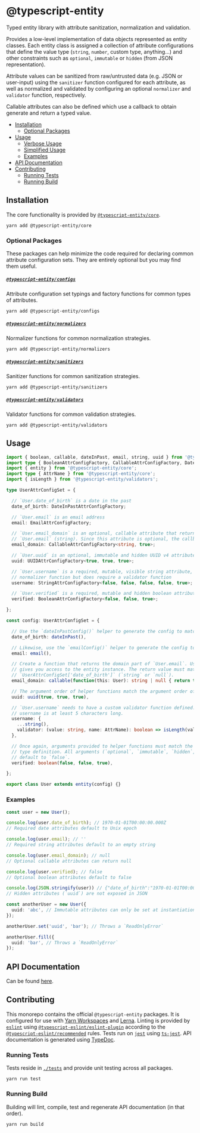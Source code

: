 # @typescript-entity

Typed entity library with attribute sanitization, normalization and validation.

Provides a low-level implementation of data objects represented as entity classes. Each entity class is assigned a collection of attribute configurations that define the value type (`string`, `number`, custom type, anything...) and other constraints such as `optional`, `immutable` or `hidden` (from JSON representation).

Attribute values can be sanitized from raw/untrusted data (e.g. JSON or user-input) using the `sanitizer` function configured for each attribute, as well as normalized and validated by configuring an optional `normalizer` and `validator` function, respectively.

Callable attributes can also be defined which use a callback to obtain generate and return a typed value.

- [Installation](#installation)
  - [Optional Packages](#optional-packages)
- [Usage](#usage)
  - [Verbose Usage](#verbose-usage)
  - [Simplified Usage](#simplified-usage)
  - [Examples](#examples)
- [API Documentation](#api-documentation)
- [Contributing](#contributing)
  - [Running Tests](#running-tests)
  - [Running Build](#running-build)

## Installation

The core functionality is provided by [`@typescript-entity/core`](https://www.npmjs.com/package/@typescript-entity/core).

```shell
yarn add @typescript-entity/core
```

### Optional Packages

These packages can help minimize the code required for declaring common attribute configuration sets. They are entirely optional but you may find them useful.

##### [`@typescript-entity/configs`](https://www.npmjs.com/package/@typescript-entity/configs)

Attribute configuration set typings and factory functions for common types of attributes.

```shell
yarn add @typescript-entity/configs
```

##### [`@typescript-entity/normalizers`](https://www.npmjs.com/package/@typescript-entity/normalizers)

Normalizer functions for common normalization strategies.

```shell
yarn add @typescript-entity/normalizers
```

##### [`@typescript-entity/sanitizers`](https://www.npmjs.com/package/@typescript-entity/sanitizers)

Sanitizer functions for common sanitization strategies.

```shell
yarn add @typescript-entity/sanitizers
```

##### [`@typescript-entity/validators`](https://www.npmjs.com/package/@typescript-entity/validators)

Validator functions for common validation strategies.

```shell
yarn add @typescript-entity/validators
```

## Usage

```typescript
import { boolean, callable, dateInPast, email, string, uuid } from '@typescript-entity/configs';
import type { BooleanAttrConfigFactory, CallableAttrConfigFactory, DateInPastAttrConfigFactory, EmailAttrConfigFactory, StringAttrConfigFactory, UUIDAttrConfigFactory } from '@typescript-entity/configs';
import { entity } from '@typescript-entity/core';
import type { AttrName } from '@typescript-entity/core';
import { isLength } from '@typescript-entity/validators';

type UserAttrConfigSet = {

  // `User.date_of_birth` is a date in the past
  date_of_birth: DateInPastAttrConfigFactory;

  // `User.email` is an email address
  email: EmailAttrConfigFactory;

  // `User.email_domain` is an optional, callable attribute that returns the domain part of
  // `User.email` (string). Since this attribute is optional, the callback may also return `null`.
  email_domain: CallableAttrConfigFactory<string, true>;

  // `User.uuid` is an optional, immutable and hidden UUID v4 attribute
  uuid: UUIDAttrConfigFactory<true, true, true>;

  // `User.username` is a required, mutable, visible string attribute, that does not require a
  // normalizer function but does require a validator function
  username: StringAttrConfigFactory<false, false, false, false, true>;

  // `User.verified` is a required, mutable and hidden boolean attribute
  verified: BooleanAttrConfigFactory<false, false, true>;

};

const config: UserAttrConfigSet = {

  // Use the `dateInPastConfig()` helper to generate the config to match the type defined in UserAttrConfigSet['date_of_birth']
  date_of_birth: dateInPast(),

  // Likewise, use the `emailConfig()` helper to generate the config to match the type defined in UserAttrConfigSet['email']
  email: email(),

  // Create a function that returns the domain part of `User.email`. Using [`this` parameters](https://www.typescriptlang.org/docs/handbook/functions.html#this-parameters)
  // gives you access to the entity instance. The return value must match the type defined in
  // `UserAttrConfigSet['date_of_birth']` (`string` or `null`).
  email_domain: callable(function(this: User): string | null { return this.email.split('@', 2)[1] || null }),

  // The argument order of helper functions match the argument order of the config typings
  uuid: uuid(true, true, true),

  // `User.username` needs to have a custom validator function defined. This validator ensures the
  // username is at least 5 characters long.
  username: {
    ...string(),
    validator: (value: string, name: AttrName): boolean => isLength(value, name, { min: 5 }),
  },

  // Once again, arguments provided to helper functions must match the arguments provided to the
  // type definition. All arguments (`optional`, `immutable`, `hidden`, `normalizer`, `validator`)
  // default to `false`.
  verified: boolean(false, false, true),

};

export class User extends entity(config) {}
```
### Examples

```typescript
const user = new User();

console.log(user.date_of_birth); // 1970-01-01T00:00:00.000Z
// Required date attributes default to Unix epoch

console.log(user.email); // ''
// Required string attributes default to an empty string

console.log(user.email_domain); // null
// Optional callable attributes can return null

console.log(user.verified); // false
// Optional boolean attributes default to false

console.log(JSON.stringify(user)) // {"date_of_birth":"1970-01-01T00:00:00.000Z","email":"","email_domain":null,"username":"","verified":false}
// Hidden attributes (`uuid`) are not exposed in JSON

const anotherUser = new User({
  uuid: 'abc', // Immutable attributes can only be set at instantiation
});

anotherUser.set('uuid', 'bar'); // Throws a `ReadOnlyError`

anotherUser.fill({
  uuid: 'bar', // Throws a `ReadOnlyError`
});
```

## API Documentation

Can be found [here](https://typescript-entity.github.io/typescript-entity/).

## Contributing

This monorepo contains the official `@typescript-entity` packages. It is configured for use with [Yarn Workspaces](https://classic.yarnpkg.com/en/docs/workspaces/) and [Lerna](https://lerna.js.org/). Linting is provided by [`eslint`](https://eslint.org/) using [`@typescript-eslint/eslint-plugin`](https://www.npmjs.com/package/@typescript-eslint/eslint-plugin) according to the [`@typescript-eslint/recommended`](https://github.com/typescript-eslint/typescript-eslint/blob/master/packages/eslint-plugin/src/configs/eslint-recommended.ts) rules. Tests run on [`jest`](https://jestjs.io/) using [`ts-jest`](https://www.npmjs.com/package/ts-jest). API documentation is generated using [TypeDoc](https://typedoc.org/).

### Running Tests

Tests reside in [`./tests`](https://github.com/typescript-entity/typescript-entity/tree/master/tests) and provide unit testing across all packages.

```shell
yarn run test
```

### Running Build

Building will lint, compile, test and regenerate API documentation (in that order).

```shell
yarn run build
```

